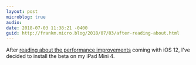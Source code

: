 ```yaml
---
layout: post
microblog: true
audio: 
date: 2018-07-03 11:38:21 -0400
guid: http://frankm.micro.blog/2018/07/03/after-reading-about.html
---
```

After [reading about the performance improvements](https://www.cnet.com/news/ios-12-beta-on-an-old-iphone-5s-what-happened-speed-test/) coming with iOS 12, I've decided to install the beta on my iPad Mini 4.

